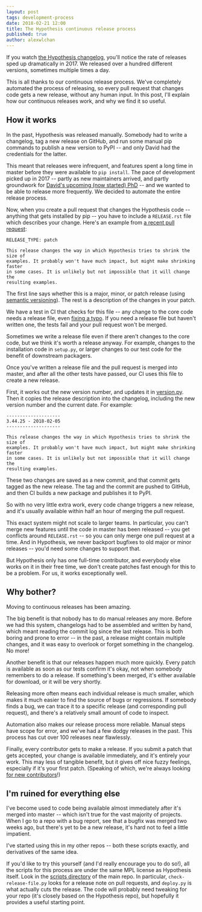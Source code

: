 ```yaml
---
layout: post
tags: development-process
date: 2018-02-21 12:00
title: The Hypothesis continuous release process
published: true
author: alexwlchan
---
```


If you watch [the Hypothesis changelog][changelog], you'll notice the rate of releases sped up dramatically in 2017.
We released over a hundred different versions, sometimes multiple times a day.

This is all thanks to our continuous release process.
We've completely automated the process of releasing, so every pull request that changes code gets a new release, without any human input.
In this post, I'll explain how our continuous releases work, and why we find it so useful.

[changelog]: https://hypothesis.readthedocs.io/en/latest/changes.html

<!--more-->

## How it works

In the past, Hypothesis was released manually.
Somebody had to write a changelog, tag a new release on GitHub, and run some manual pip commands to publish a new version to PyPI -- and only David had the credentials for the latter.

This meant that releases were infrequent, and features spent a long time in master before they were available to `pip install`.
The pace of development picked up in 2017 -- partly as new maintainers arrived, and partly groundwork for [David's upcoming (now started) PhD][phd] -- and we wanted to be able to release more frequently.
We decided to automate the entire release process.

Now, when you create a pull request that changes the Hypothesis code -- anything that gets installed by pip -- you have to include a `RELEASE.rst` file which describes your change.
Here's an example from [a recent pull request][recent]:

    RELEASE_TYPE: patch

    This release changes the way in which Hypothesis tries to shrink the size of
    examples. It probably won't have much impact, but might make shrinking faster
    in some cases. It is unlikely but not impossible that it will change the
    resulting examples.

The first line says whether this is a major, minor, or patch release (using [semantic versioning][semver]).
The rest is a description of the changes in your patch.

We have a test in CI that checks for this file -- any change to the core code needs a release file, even [fixing a typo][typo].
If you need a release file but haven't written one, the tests fail and your pull request won't be merged.

Sometimes we write a release file even if there aren't changes to the core code, but we think it's worth a release anyway.
For example, changes to the installation code in `setup.py`, or larger changes to our test code for the benefit of downstream packagers.

Once you've written a release file and the pull request is merged into master, and after all the other tests have passed, our CI uses this file to create a new release.

First, it works out the new version number, and updates it in [version.py][version.py].
Then it copies the release description into the changelog, including the new version number and the current date.
For example:

    --------------------
    3.44.25 - 2018-02-05
    --------------------

    This release changes the way in which Hypothesis tries to shrink the size of
    examples. It probably won't have much impact, but might make shrinking faster
    in some cases. It is unlikely but not impossible that it will change the
    resulting examples.

These two changes are saved as a new commit, and that commit gets tagged as the new release.
The tag and the commit are pushed to GitHub, and then CI builds a new package and publishes it to PyPI.

So with no very little extra work, every code change triggers a new release, and it's usually available within half an hour of merging the pull request.

This exact system might not scale to larger teams.
In particular, you can't merge new features until the code in master has been released -- you get conflicts around `RELEASE.rst` -- so you can only merge one pull request at a time.
And in Hypothesis, we never backport bugfixes to old major or minor releases -- you'd need some changes to support that.

But Hypothesis only has one full-time contributor, and everybody else works on it in their free time, we don't create patches fast enough for this to be a problem.
For us, it works exceptionally well.

[phd]: http://www.drmaciver.com/2017/04/life-changes-announcement-academia-edition/
[recent]: https://github.com/HypothesisWorks/hypothesis-python/pull/1101
[semver]: https://semver.org/
[typo]: https://github.com/HypothesisWorks/hypothesis-python/pull/1069
[version.py]: https://github.com/HypothesisWorks/hypothesis-python/blob/master/src/hypothesis/version.py

## Why bother?

Moving to continuous releases has been amazing.

The big benefit is that nobody has to do manual releases any more.
Before we had this system, changelogs had to be assembled and written by hand, which meant reading the commit log since the last release.
This is both boring and prone to error -- in the past, a release might contain multiple changes, and it was easy to overlook or forget something in the changelog.
No more!

Another benefit is that our releases happen much more quickly.
Every patch is available as soon as our tests confirm it's okay, not when somebody remembers to do a release.
If something's been merged, it's either available for download, or it will be very shortly.

Releasing more often means each individual release is much smaller, which makes it much easier to find the source of bugs or regressions.
If somebody finds a bug, we can trace it to a specific release (and corresponding pull request), and there's a relatively small amount of code to inspect.

Automation also makes our release process more reliable.
Manual steps have scope for error, and we've had a few dodgy releases in the past.
This process has cut over 100 releases near flawlessly.

Finally, every contributor gets to make a release.
If you submit a patch that gets accepted, your change is available immediately, and it's entirely your work.
This may less of tangible benefit, but it gives off nice fuzzy feelings, especially if it's your first patch.
(Speaking of which, we're always looking [for new contributors][contributors]!)

[contributors]: https://github.com/HypothesisWorks/hypothesis-python/blob/master/CONTRIBUTING.rst

## I'm ruined for everything else

I've become used to code being available almost immediately after it's merged into master -- which isn't true for the vast majority of projects.
When I go to a repo with a bug report, see that a bugfix was merged two weeks ago, but there's yet to be a new release, it's hard not to feel a little impatient.

I've started using this in my other repos -- both these scripts exactly, and derivatives of the same idea.

If you'd like to try this yourself (and I'd really encourage you to do so!), all the scripts for this process are under the same MPL license as Hypothesis itself.
Look in the [scripts directory][scripts] of the main repo.
In particular, `check-release-file.py` looks for a release note on pull requests, and `deploy.py` is what actually cuts the release.
The code will probably need tweaking for your repo (it's closely based on the Hypothesis repo), but hopefully it provides a useful starting point.

[scripts]: https://github.com/HypothesisWorks/hypothesis-python/tree/master/scripts
